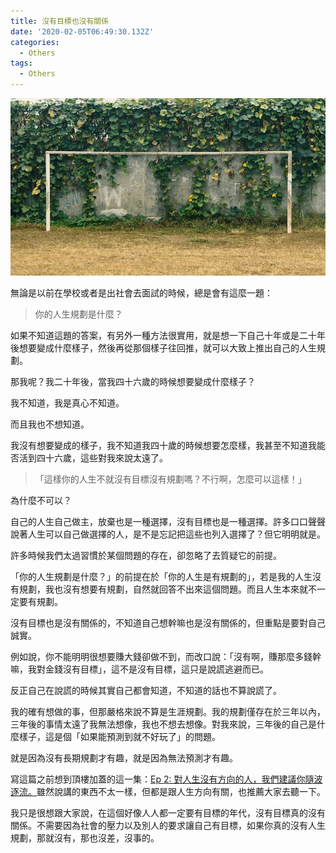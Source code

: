 ```yaml
---
title: 沒有目標也沒有關係
date: '2020-02-05T06:49:30.132Z'
categories:
  - Others
tags:
  - Others
---
```


![](/img/its-okay-if-you-dont-have-goal-35363a8d8266/0__oZSyXCE1__LVH4abn.jpg)

無論是以前在學校或者是出社會去面試的時候，總是會有這麼一題：

> 你的人生規劃是什麼？

如果不知道這題的答案，有另外一種方法很實用，就是想一下自己十年或是二十年後想要變成什麼樣子，然後再從那個樣子往回推，就可以大致上推出自己的人生規劃。

那我呢？我二十年後，當我四十六歲的時候想要變成什麼樣子？

我不知道，我是真心不知道。

而且我也不想知道。

我沒有想要變成的樣子，我不知道我四十歲的時候想要怎麼樣，我甚至不知道我能否活到四十六歲，這些對我來說太遠了。

> 「這樣你的人生不就沒有目標沒有規劃嗎？不行啊，怎麼可以這樣！」

為什麼不可以？

自己的人生自己做主，放棄也是一種選擇，沒有目標也是一種選擇。許多口口聲聲說著人生可以自己做選擇的人，是不是忘記把這些也列入選擇了？但它明明就是。

許多時候我們太過習慣於某個問題的存在，卻忽略了去質疑它的前提。

「你的人生規劃是什麼？」的前提在於「你的人生是有規劃的」，若是我的人生沒有規劃，我也沒有想要有規劃，自然就回答不出來這個問題。而且人生本來就不一定要有規劃。

沒有目標也是沒有關係的，不知道自己想幹嘛也是沒有關係的，但重點是要對自己誠實。

例如說，你不能明明很想要賺大錢卻做不到，而改口說：「沒有啊，賺那麼多錢幹嘛，我對金錢沒有目標」，這不是沒有目標，這只是說謊逃避而已。

反正自己在說謊的時候其實自己都會知道，不知道的話也不算說謊了。

我的確有想做的事，但那嚴格來說不算是生涯規劃。我的規劃僅存在於三年以內，三年後的事情太遠了我無法想像，我也不想去想像。對我來說，三年後的自己是什麼樣子，這是個「如果能預測到就不好玩了」的問題。

就是因為沒有長期規劃才有趣，就是因為無法預測才有趣。

寫這篇之前想到頂樓加蓋的這一集：[Ep 2: 對人生沒有方向的人，我們建議你隨波逐流。](https://podcast.overbuild.io/podcasts/2)雖然說講的東西不太一樣，但都是跟人生方向有關，也推薦大家去聽一下。

我只是很想跟大家說，在這個好像人人都一定要有目標的年代，沒有目標真的沒有關係。不需要因為社會的壓力以及別人的要求讓自己有目標，如果你真的沒有人生規劃，那就沒有，那也沒差，沒事的。